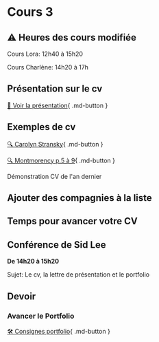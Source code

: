 # Cours 3
## ⚠️ Heures des cours modifiée
Cours Lora: 12h40 à 15h20

Cours Charlène: 14h20 à 17h

## Présentation sur le cv   
[📁 Voir la présentation](https://cmontmorency365-my.sharepoint.com/:b:/g/personal/lora_boisvert_cmontmorency_qc_ca/EVyO4I6ZyrpItmxxqMTH2bMBkqWKR6zRhRTug3VbdkKmkA?e=4HOTYb){ .md-button }  

## Exemples de cv 
[🔍 Carolyn Stransky](https://carolstran.github.io/cv/){ .md-button }      

[🔍 Montmorency p.5 à 9](https://www.cmontmorency.qc.ca/wp-content/uploads/2023/11/Petit-guide-de-recherche-demploi.pdf){ .md-button }      

Démonstration CV de l'an dernier


## Ajouter des compagnies à la liste

## Temps pour avancer votre CV

## Conférence de Sid Lee
**De 14h20 à 15h20**     

Sujet: Le cv, la lettre de présentation et le portfolio


## Devoir     
### Avancer le Portfolio    
[🛠️ Consignes portfolio](./stages/portfolio.md){ .md-button }     


